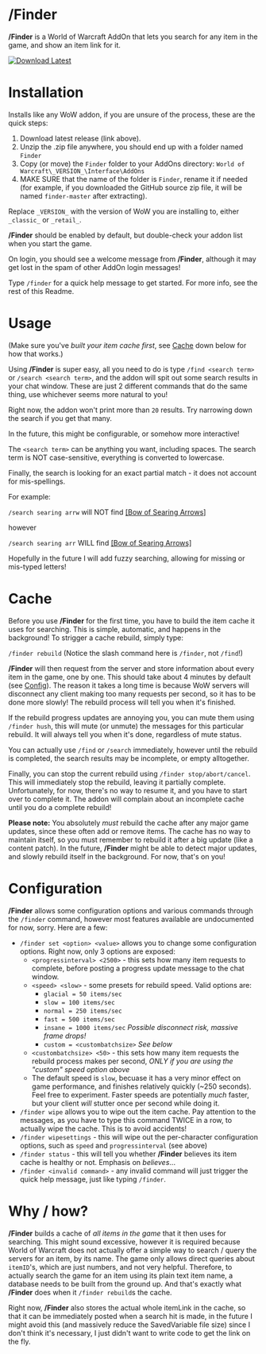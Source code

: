 # /Finder
**/Finder** is a World of Warcraft AddOn that lets you search for any item in the game, and show an item link for it.

[![Download Latest](https://img.shields.io/badge/dynamic/json.svg?label=download%20latest&url=https%3A%2F%2Fapi.github.com%2Frepos%2FHaatveit88%2Ffinder-addon%2Freleases%2Flatest&query=%24.assets[0].name&style=for-the-badge)](https://github.com/Haatveit88/finder-addon/releases/latest/download/Finder.zip)

# Installation
Installs like any WoW addon, if you are unsure of the process, these are the quick steps:

1. Download latest release (link above).
2. Unzip the .zip file anywhere, you should end up with a folder named `Finder`
3. Copy (or move) the `Finder` folder to your AddOns directory: `World of Warcraft\_VERSION_\Interface\AddOns`
4. MAKE SURE that the name of the folder is `Finder`, rename it if needed (for example, if you downloaded the GitHub source zip file, it will be named `finder-master` after extracting).

Replace `_VERSION_` with the version of WoW you are installing to, either `_classic_` or `_retail_`.

**/Finder** should be enabled by default, but double-check your addon list when you start the game.

On login, you should see a welcome message from **/Finder**, although it may get lost in the spam of other AddOn login messages!

Type `/finder` for a quick help message to get started. For more info, see the rest of this Readme.

# Usage
(Make sure you've *built your item cache first*, see [Cache](#cache) down below for how that works.)

Using **/Finder** is super easy, all you need to do is type
`/find <search term>` or `/search <search term>`, and the addon will spit out some search results in your chat window. These are just 2 different commands that do the same thing, use whichever seems more natural to you!

Right now, the addon won't print more than `20` results. Try narrowing down the search if you get that many.

In the future, this might be configurable, or somehow more interactive!

The `<search term>` can be anything you want, including spaces. The search term is NOT case-sensitive, everything is converted to lowercase.

Finally, the search is looking for an exact partial match - it does not account for mis-spellings.

For example:

`/search searing arrw` will NOT find [\[Bow of Searing Arrows\]](https://classic.wowhead.com/item=2825/bow-of-searing-arrows)

however

`/search searing arr` WILL find [\[Bow of Searing Arrows\]](https://classic.wowhead.com/item=2825/bow-of-searing-arrows)

Hopefully in the future I will add fuzzy searching, allowing for missing or mis-typed letters!

# Cache
Before you use **/Finder** for the first time, you have to build the item cache it uses for searching. This is simple, automatic, and happens in the background!
To strigger a cache rebuild, simply type:

`/finder rebuild`  (Notice the slash command here is `/finder`, not `/find`!)

**/Finder** will then request from the server and store information about every item in the game, one by one. This should take about 4 minutes by default (see [Config](#configuration)). The reason it takes a long time is because WoW servers will disconnect any client making too many requests per second, so it has to be done more slowly! The rebuild process will tell you when it's finished.

If the rebuild progress updates are annoying you, you can mute them using `/finder hush`, this will mute (or unmute) the messages for this particular rebuild. It will always tell you when it's done, regardless of mute status.

You can actually use `/find` or `/search` immediately, however until the rebuild is completed, the search results may be incomplete, or empty alltogether.

Finally, you can stop the current rebuild using `/finder stop/abort/cancel`. This will immediately stop the rebuild, leaving it partially complete. Unfortunately, for now, there's no way to resume it, and you have to start over to complete it. The addon will complain about an incomplete cache until you do a complete rebuild!

**Please note:** You absolutely *must* rebuild the cache after any major game updates, since these often add or remove items. The cache has no way to maintain itself, so you must remember to rebuild it after a big update (like a content patch). In the future, **/Finder** might be able to detect major updates, and slowly rebuild itself in the background. For now, that's on you!

# Configuration
**/Finder** allows some configuration options and various commands through the `/finder` command, however most features available are undocumented for now, sorry.
Here are a few:

* `/finder set <option> <value>` allows you to change some configuration options. Right now, only 3 options are exposed:
    * `<progressinterval> <2500>` - this sets how many item requests to complete, before posting a progress update message to the chat window.
    * `<speed> <slow>` - some presets for rebuild speed. Valid options are:
        * `glacial = 50 items/sec`
        * `slow = 100 items/sec`
        * `normal = 250 items/sec`
        * `fast = 500 items/sec`
        * `insane = 1000 items/sec` *Possible disconnect risk, massive frame drops!*
        * `custom = <custombatchsize>` *See below*
    * `<custombatchsize> <50>` - this sets how many item requests the rebuild process makes per second, *ONLY if you are using the "custom" speed option above*
    * The default speed is `slow`, becuase it has a very minor effect on game performance, and finishes relatively quickly (~250 seconds). Feel free to experiment. Faster speeds are potentially *much* faster, but your client *will* stutter once per second while doing it.
* `/finder wipe` allows you to wipe out the item cache. Pay attention to the messages, as you have to type this command TWICE in a row, to actually wipe the cache. This is to avoid accidents!
* `/finder wipesettings` - this will wipe out the per-character configuration options, such as `speed` and `progressinterval` (see above)
* `/finder status` - this will tell you whether **/Finder** believes its item cache is healthy or not. Emphasis on *believes*...
* `/finder <invalid command>` - any invalid command will just trigger the quick help message, just like typing `/finder`.

# Why / how?

**/Finder** builds a cache of *all items in the game* that it then uses for searching. This might sound excessive, however it is required because World of Warcraft does not actually offer a simple way to search / query the servers for an item, by its name. The game only allows direct queries about `itemID`'s, which are just numbers, and not very helpful. Therefore, to actually search the game for an item using its plain text item name, a database needs to be built from the ground up. And that's exactly what **/Finder** does when it `/finder rebuild`s the cache.

Right now, **/Finder** also stores the actual whole itemLink in the cache, so that it can be immediately posted when a search hit is made, in the future I might avoid this (and massively reduce the SavedVariable file size) since I don't think it's necessary, I just didn't want to write code to get the link on the fly.
